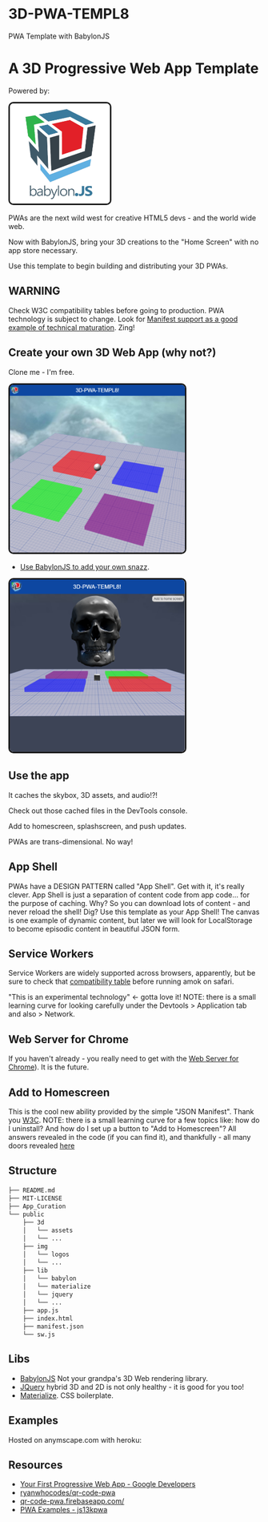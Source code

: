 # 3D-PWA-TEMPL8
PWA Template with BabylonJS
# A 3D Progressive Web App Template

Powered by:

[<img src="curio/logo1.png" width="200" border="3" style="border-radius: 10px;">](https://www.babylonjs.com/)

PWAs are the next wild west for creative HTML5 devs - and the world wide web. 

Now with BabylonJS, bring your 3D creations to the "Home Screen" with no app store necessary.

Use this template to begin building and distributing your 3D PWAs. 


## WARNING

Check W3C compatibility tables before going to production. PWA technology is subject to change. Look for [Manifest support as a good example of technical maturation](https://developer.mozilla.org/en-US/docs/Web/Manifest#Browser_compatibility). Zing!


## Create your own 3D Web App (why not?)

Clone me - I'm free.  

<img src="curio/curio2.png" width="350" border="3" style="border-radius: 10px;">

- [Use BabylonJS to add your own snazz](https://doc.babylonjs.com/).

<img src="curio/curio5.png" width="350" border="3" style="border-radius: 10px;">


## Use the app

It caches the skybox, 3D assets, and audio!?!

Check out those cached files in the DevTools console.

Add to homescreen, splashscreen, and push updates.

PWAs are trans-dimensional. No way!


## App Shell

PWAs have a DESIGN PATTERN called "App Shell". Get with it, it's really clever. App Shell is just a separation of content code from app code... for the purpose of caching. Why? So you can download lots of content - and never reload the shell! Dig? Use this template as your App Shell! The canvas is one example of dynamic content, but later we will look for LocalStorage to become episodic content in beautiful JSON form.


## Service Workers

Service Workers are widely supported across browsers, apparently, but be sure to check that [compatibility table](https://developer.mozilla.org/en-US/docs/Web/API/ServiceWorker#Browser_compatibility) before running amok on safari. 

"This is an experimental technology" <- gotta love it!
NOTE: there is a small learning curve for looking carefully under the Devtools > Application tab and also > Network.


## Web Server for Chrome

If you haven't already - you really need to get with the [Web Server for Chrome](https://developers.google.com/web/fundamentals/codelabs/your-first-pwapp/#install_and_verify_web_server)). It is the future.


## Add to Homescreen

This is the cool new ability provided by the simple "JSON Manifest". Thank you [W3C](https://www.w3.org/TR/appmanifest/). 
NOTE: there is a small learning curve for a few topics like: how do I uninstall? And how do I set up a button to "Add to Homescreen"? All answers revealed in the code (if you can find it), and thankfully - all many doors revealed [here](https://developer.mozilla.org/en-US/docs/Web/Apps/Progressive/Installable_PWAs)


## Structure

```
├── README.md
├── MIT-LICENSE
├── App_Curation
└── public
    ├── 3d
    │   └── assets
    │   └── ...
    ├── img
    │   └── logos
    │   └── ...
    ├── lib
    │   └── babylon
    │   └── materialize
    │   └── jquery
    │   └── ...
    ├── app.js
    ├── index.html
    ├── manifest.json
    └── sw.js
```


## Libs

- [BabylonJS](https://www.babylonjs.com/) Not your grandpa's 3D Web rendering library.
- [JQuery](https://jquery.com/) hybrid 3D and 2D is not only healthy - it is good for you too!
- [Materialize](http://materializecss.com/). CSS boilerplate.


## Examples

Hosted on anymscape.com with heroku:


## Resources

- [Your First Progressive Web App - Google Developers](https://developers.google.com/web/fundamentals/codelabs/your-first-pwapp/)
- [ryanwhocodes/qr-code-pwa](https://github.com/ryanwhocodes/qr-code-pwa)
- [qr-code-pwa.firebaseapp.com/](https://qr-code-pwa.firebaseapp.com/)
- [PWA Examples - js13kpwa](https://github.com/mdn/pwa-examples)
